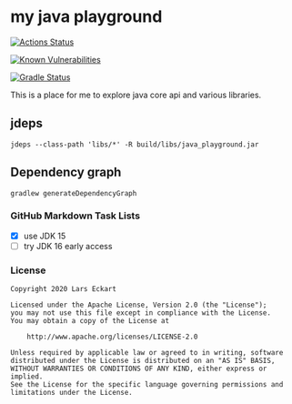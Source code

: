 # my java playground

[![Actions Status](https://github.com/LarsEckart/java_playground/workflows/test/badge.svg)](https://github.com/LarsEckart/java_playground/actions)

[![Known Vulnerabilities](https://snyk.io/test/github/larseckart/java_playground/badge.svg?targetFile=build.gradle)](https://snyk.io/test/github/larseckart/java_playground?targetFile=build.gradle)

[![Gradle Status](https://gradleupdate.appspot.com/LarsEckart/java_playground/status.svg)](https://gradleupdate.appspot.com/LarsEckart/java_playground/status)

This is a place for me to explore java core api and various libraries.

## jdeps

```
jdeps --class-path 'libs/*' -R build/libs/java_playground.jar
```

## Dependency graph

```
gradlew generateDependencyGraph
```

### GitHub Markdown Task Lists

- [x] use JDK 15
- [ ] try JDK 16 early access

### License

```
Copyright 2020 Lars Eckart

Licensed under the Apache License, Version 2.0 (the "License");
you may not use this file except in compliance with the License.
You may obtain a copy of the License at

    http://www.apache.org/licenses/LICENSE-2.0

Unless required by applicable law or agreed to in writing, software
distributed under the License is distributed on an "AS IS" BASIS,
WITHOUT WARRANTIES OR CONDITIONS OF ANY KIND, either express or implied.
See the License for the specific language governing permissions and
limitations under the License.
```
